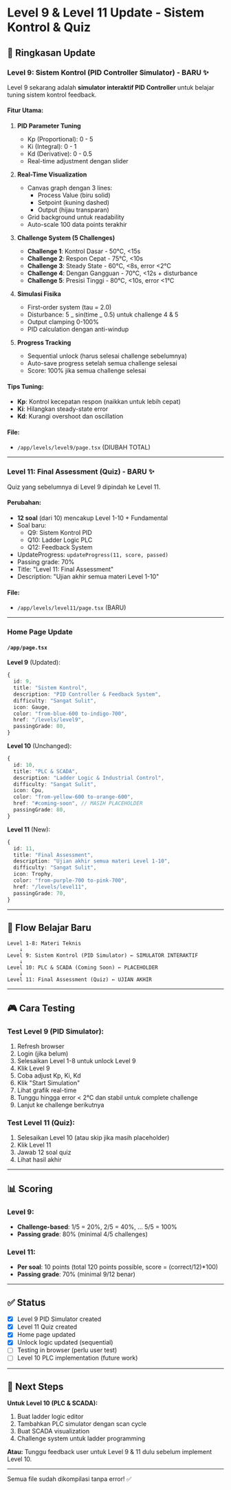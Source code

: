 # Level 9 & Level 11 Update - Sistem Kontrol & Quiz

## 🎯 Ringkasan Update

### Level 9: Sistem Kontrol (PID Controller Simulator) - BARU ✨

Level 9 sekarang adalah **simulator interaktif PID Controller** untuk belajar tuning sistem kontrol feedback.

#### Fitur Utama:

1. **PID Parameter Tuning**

   - Kp (Proportional): 0 - 5
   - Ki (Integral): 0 - 1
   - Kd (Derivative): 0 - 0.5
   - Real-time adjustment dengan slider

2. **Real-Time Visualization**

   - Canvas graph dengan 3 lines:
     - Process Value (biru solid)
     - Setpoint (kuning dashed)
     - Output (hijau transparan)
   - Grid background untuk readability
   - Auto-scale 100 data points terakhir

3. **Challenge System (5 Challenges)**

   - **Challenge 1**: Kontrol Dasar - 50°C, <15s
   - **Challenge 2**: Respon Cepat - 75°C, <10s
   - **Challenge 3**: Steady State - 60°C, <8s, error <2°C
   - **Challenge 4**: Dengan Gangguan - 70°C, <12s + disturbance
   - **Challenge 5**: Presisi Tinggi - 80°C, <10s, error <1°C

4. **Simulasi Fisika**

   - First-order system (tau = 2.0)
   - Disturbance: 5 _ sin(time _ 0.5) untuk challenge 4 & 5
   - Output clamping 0-100%
   - PID calculation dengan anti-windup

5. **Progress Tracking**
   - Sequential unlock (harus selesai challenge sebelumnya)
   - Auto-save progress setelah semua challenge selesai
   - Score: 100% jika semua challenge selesai

#### Tips Tuning:

- **Kp**: Kontrol kecepatan respon (naikkan untuk lebih cepat)
- **Ki**: Hilangkan steady-state error
- **Kd**: Kurangi overshoot dan oscillation

#### File:

- `/app/levels/level9/page.tsx` (DIUBAH TOTAL)

---

### Level 11: Final Assessment (Quiz) - BARU ✨

Quiz yang sebelumnya di Level 9 dipindah ke Level 11.

#### Perubahan:

- **12 soal** (dari 10) mencakup Level 1-10 + Fundamental
- Soal baru:
  - Q9: Sistem Kontrol PID
  - Q10: Ladder Logic PLC
  - Q12: Feedback System
- UpdateProgress: `updateProgress(11, score, passed)`
- Passing grade: 70%
- Title: "Level 11: Final Assessment"
- Description: "Ujian akhir semua materi Level 1-10"

#### File:

- `/app/levels/level11/page.tsx` (BARU)

---

### Home Page Update

#### `/app/page.tsx`

**Level 9** (Updated):

```typescript
{
  id: 9,
  title: "Sistem Kontrol",
  description: "PID Controller & Feedback System",
  difficulty: "Sangat Sulit",
  icon: Gauge,
  color: "from-blue-600 to-indigo-700",
  href: "/levels/level9",
  passingGrade: 80,
}
```

**Level 10** (Unchanged):

```typescript
{
  id: 10,
  title: "PLC & SCADA",
  description: "Ladder Logic & Industrial Control",
  difficulty: "Sangat Sulit",
  icon: Cpu,
  color: "from-yellow-600 to-orange-600",
  href: "#coming-soon", // MASIH PLACEHOLDER
  passingGrade: 80,
}
```

**Level 11** (New):

```typescript
{
  id: 11,
  title: "Final Assessment",
  description: "Ujian akhir semua materi Level 1-10",
  difficulty: "Sangat Sulit",
  icon: Trophy,
  color: "from-purple-700 to-pink-700",
  href: "/levels/level11",
  passingGrade: 70,
}
```

---

## 🔄 Flow Belajar Baru

```
Level 1-8: Materi Teknis
    ↓
Level 9: Sistem Kontrol (PID Simulator) ← SIMULATOR INTERAKTIF
    ↓
Level 10: PLC & SCADA (Coming Soon) ← PLACEHOLDER
    ↓
Level 11: Final Assessment (Quiz) ← UJIAN AKHIR
```

---

## 🎮 Cara Testing

### Test Level 9 (PID Simulator):

1. Refresh browser
2. Login (jika belum)
3. Selesaikan Level 1-8 untuk unlock Level 9
4. Klik Level 9
5. Coba adjust Kp, Ki, Kd
6. Klik "Start Simulation"
7. Lihat grafik real-time
8. Tunggu hingga error < 2°C dan stabil untuk complete challenge
9. Lanjut ke challenge berikutnya

### Test Level 11 (Quiz):

1. Selesaikan Level 10 (atau skip jika masih placeholder)
2. Klik Level 11
3. Jawab 12 soal quiz
4. Lihat hasil akhir

---

## 📊 Scoring

### Level 9:

- **Challenge-based**: 1/5 = 20%, 2/5 = 40%, ... 5/5 = 100%
- **Passing grade**: 80% (minimal 4/5 challenges)

### Level 11:

- **Per soal**: 10 points (total 120 points possible, score = (correct/12)\*100)
- **Passing grade**: 70% (minimal 9/12 benar)

---

## ✅ Status

- [x] Level 9 PID Simulator created
- [x] Level 11 Quiz created
- [x] Home page updated
- [x] Unlock logic updated (sequential)
- [ ] Testing in browser (perlu user test)
- [ ] Level 10 PLC implementation (future work)

---

## 🚀 Next Steps

**Untuk Level 10 (PLC & SCADA):**

1. Buat ladder logic editor
2. Tambahkan PLC simulator dengan scan cycle
3. Buat SCADA visualization
4. Challenge system untuk ladder programming

**Atau:**
Tunggu feedback user untuk Level 9 & 11 dulu sebelum implement Level 10.

---

Semua file sudah dikompilasi tanpa error! ✅
